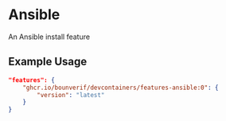 # Ansible

An Ansible install feature

## Example Usage

```json
"features": {
    "ghcr.io/bounverif/devcontainers/features-ansible:0": {
        "version": "latest"
    }
}
```
